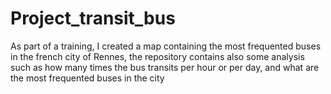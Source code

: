 # Project_transit_bus
As part of a training, I created a map containing the most frequented buses in the french city of Rennes, the repository contains also some analysis such as 
how many times the bus transits per hour or per day, and what are the most frequented buses in the city 
